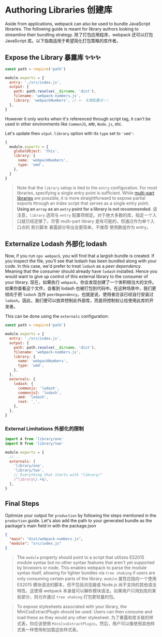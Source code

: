 # Authoring Libraries 创建库

Aside from applications, webpack can also be used to bundle JavaScript libraries. The following guide is meant for library authors looking to streamline their bundling strategy.
除了打包应用程序，webpack 还可以打包 JavaScript 库。以下指南适用于希望简化打包策略的库作者。

## Expose the Library 暴露库 ✨✨✨

```js
const path = require('path')

module.exports = {
  entry: './src/index.js',
  output: {
    path: path.resolve(__dirname, 'dist'),
    filename: 'webpack-numbers.js',
    library: 'webpackNumbers', // <- 关键配置点✨✨
  },
}
```

However it only works when it's referenced through script tag, it can't be used in other environments like `CommonJS`, `AMD`, `Node.js`, etc.

Let's update theo `utput.library` option with its `type` set to `'umd'`:

```js
{
  module.exports = {
    globalObject: 'this',
    library: {
      name: 'webpackNumbers',
      type: 'umd',
    },
  }
}
```

> Note that the `library` setup is tied to the `entry` configuration. For most libraries, specifying a single entry point is sufficient. While [multi-part libraries](https://github.com/webpack/webpack/tree/master/examples/multi-part-library) are possible, it is more straightforward to expose partial exports through an index script that serves as a single entry point. **Using an `array` as an `entry` point for a library is not recommended**.
> 请注意，`library` 选项与 `entry` 配置项绑定。对于绝大多数的库，指定一个入口就已经足够了。尽管 multi-part library 是有可能的，但通过作为单个入口点的 索引脚本 暴露部分导出会更简单。不推荐 使用数组作为 entry。

## Externalize Lodash 外部化 lodash

Now, if you run `npx webpack`, you will find that a largish bundle is created. If you inspect the file, you'll see that lodash has been bundled along with your code. In this case, we'd prefer to treat `lodash` as a _peer dependency_. Meaning that the consumer should already have `lodash` installed. Hence you would want to give up control of this external library to the consumer of your library.
现在，如果执行 `webpack`，你会发现创建了一个体积相当大的文件。如果你查看这个文件，会看到 lodash 也被打包到代码中。在这种场景中，我们更倾向于把 `lodash` 当作 `peerDependency`。也就是说，使用者应该已经自行安装过 `lodash`。因此，我们便可以放弃控制此外部库，而是将控制权让给使用此库的开发者。

This can be done using the `externals` configuration:

```js
const path = require('path')

module.exports = {
  entry: './src/index.js',
  output: {
    path: path.resolve(__dirname, 'dist'),
    filename: 'webpack-numbers.js',
    library: {
      name: 'webpackNumbers',
      type: 'umd',
    },
  },
  externals: {
    lodash: {
      commonjs: 'lodash',
      commonjs2: 'lodash',
      amd: 'lodash',
      root: '_',
    },
  },
}
```

### External Limitations 外部化的限制

```js
import A from 'library/one'
import B from 'library/two'

module.exports = {
  //...
  externals: [
    'library/one',
    'library/two',
    // Everything that starts with "library/"
    /^library\/.+$/,
  ],
}
```

## Final Steps

Optimize your output for `production` by following the steps mentioned in the `production` guide. Let's also add the path to your generated bundle as the package's main field in with the package.json

```json
{
  "main": "dist/webpack-numbers.js",
  "module": "src/index.js"
}
```

> The `module` property should point to a script that utilizes ES2015 module syntax but no other syntax features that aren't yet supported by browsers or node. This enables webpack to parse the module syntax itself, allowing for lighter bundles via `tree shaking` if users are only consuming certain parts of the library.
> `module` 属性应指向一个使用 ES2015 模块语法的脚本，但不包括浏览器或 Node.js 尚不支持的其他语法特性。这使得 webpack 本身就可以解析模块语法，如果用户只用到库的某些部分，则允许通过 `tree shaking` 打包更轻量的包。

> To expose stylesheets associated with your library, the MiniCssExtractPlugin should be used. Users can then consume and load these as they would any other stylesheet.
> 为了暴露和库关联的样式表，你应该使用 `MiniCssExtractPlugin`。然后，用户可以像使用其他样式表一样使用和加载这些样式表。

